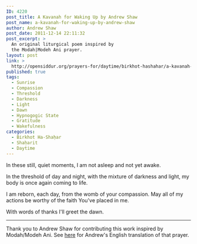 ```yaml
---
ID: 4220
post_title: A Kavanah for Waking Up by Andrew Shaw
post_name: a-kavanah-for-waking-up-by-andrew-shaw
author: Andrew Shaw
post_date: 2011-12-14 22:11:32
post_excerpt: >
  An original liturgical poem inspired by
  the Modah|Modeh Ani prayer.
layout: post
link: >
  http://opensiddur.org/prayers-for/daytime/birkhot-hashahar/a-kavanah-for-waking-up-by-andrew-shaw/
published: true
tags:
  - Sunrise
  - Compassion
  - Threshold
  - Darkness
  - Light
  - Dawn
  - Hypnogogic State
  - Gratitude
  - Wakefulness
categories:
  - Birkhot Ha-Shaḥar
  - Shaḥarit
  - Daytime
---
```

<div class="english">
In these still, quiet moments,
I am not asleep
and not yet awake.

In the threshold of day and night,
with the mixture of darkness and light,
my body is once again coming to life.

I am reborn, each day,
from the womb of your compassion.
May all of my actions
be worthy of the faith You've placed in me.

With words of thanks I'll greet the dawn.
</div>
<hr />

Thank you to Andrew Shaw for contributing this work inspired by Modah/Modeh Ani. See <a href="http://opensiddur.org/2011/12/%d7%9e%d7%95%d7%93%d7%94-%d7%90%d7%a0%d7%99-modehmodah-ani-translation-by-andrew-shaw/">here</a> for Andrew's English translation of that prayer.